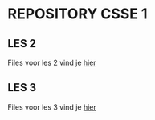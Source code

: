 # REPOSITORY CSSE 1

## LES 2

Files voor les 2 vind je [hier](https://github.com/nmdgent-jefverme/gdmgent-jefverme-csse1/tree/master/lessen/les_1)

## LES 3

Files voor les 3 vind je [hier](https://github.com/nmdgent-jefverme/gdmgent-jefverme-csse1/tree/master/lessen/les_3)